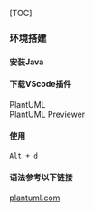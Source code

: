 [TOC]

### 环境搭建

#### 安装Java

#### 下载VScode插件
<p>PlantUML <br />PlantUML Previewer</p>

#### 使用
	Alt + d

#### 语法参考以下链接
[plantuml.com](https://plantuml.com/zh/class-diagram#c909b0b5f0434a64)
